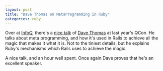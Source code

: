 ```yaml
---
layout: post
title: "Dave Thomas on MetaProgramming in Ruby"
categories: ruby
---
```

Over at [InfoQ](http://www.infoq.com), there's a [nice talk](http://www.infoq.com/presentations/metaprogramming-ruby) of [Dave Thomas](http://pragdave.pragprog.com/) at last year's QCon. He talks about meta programming, and how it's used in Rails to achieve all the magic that makes it what it is. Not to the tiniest details, but he explains Ruby's mechanisms which Rails uses to achieve the magic.

A nice talk, and an hour well spent. Once again Dave proves that he's an excellent speaker.